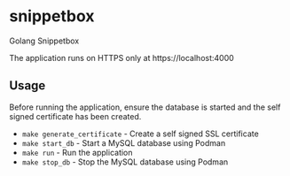 # snippetbox
Golang Snippetbox

The application runs on HTTPS only at https://localhost:4000

## Usage

Before running the application, ensure the database is started and the self signed certificate has been created.

* `make generate_certificate` - Create a self signed SSL certificate
* `make start_db` - Start a MySQL database using Podman
* `make run` - Run the application
* `make stop_db` - Stop the MySQL database using Podman
